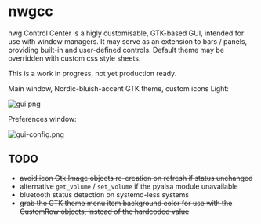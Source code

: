 # nwgcc
nwg Control Center is a higly customisable, GTK-based GUI, intended for use with window managers. 
It may serve as an extension to bars / panels, providing built-in and user-defined controls. 
Default theme may be overridden with custom css style sheets.

This is a work in progress, not yet production ready.

Main window, Nordic-bluish-accent GTK theme, custom icons Light:

![gui.png](https://scrot.cloud/images/2020/11/30/2020-11-30_223904.png)

Preferences window:

![gui-config.png](https://scrot.cloud/images/2020/11/30/2020-11-30_224038.png)

## TODO

- ~~avoid icon Gtk.Image objects re-creation on refresh if status unchanged~~
- alternative `get_volume` / `set_volume` if the pyalsa module unavailable
- bluetooth status detection on systemd-less systems
- ~~grab the GTK theme menu item background color for use with the CustomRow objects, instead of the hardcoded value~~ 